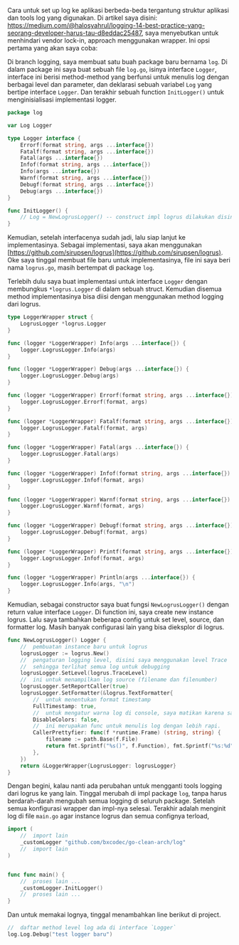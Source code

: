 Cara untuk set up log ke aplikasi berbeda-beda tergantung struktur aplikasi dan tools log yang digunakan. Di artikel saya disini: https://medium.com/@halosyahrul/logging-14-best-practice-yang-seorang-developer-harus-tau-d8eddac25487, saya menyebutkan untuk menhindari vendor lock-in, approach menggunakan wrapper. Ini opsi pertama yang akan saya coba:

Di branch logging, saya membuat satu buah package baru bernama `log`. Di dalam package ini saya buat sebuah file `log.go`, isinya interface `Logger`, interface ini berisi method-method yang berfunsi untuk menulis log dengan berbagai level dan parameter, dan deklarasi sebuah variabel `Log` yang bertipe interface `Logger`. Dan terakhir sebuah function `InitLogger()` untuk menginisialisasi implementasi logger.

```go
package log

var Log Logger

type Logger interface {
	Errorf(format string, args ...interface{})
	Fatalf(format string, args ...interface{})
	Fatal(args ...interface{})
	Infof(format string, args ...interface{})
	Info(args ...interface{})
	Warnf(format string, args ...interface{})
	Debugf(format string, args ...interface{})
	Debug(args ...interface{})
}

func InitLogger() {
	// Log = NewLogrusLogger() -- construct impl logrus dilakukan disini
}
```

Kemudian, setelah interfacenya sudah jadi, lalu siap lanjut ke implementasinya. Sebagai implementasi, saya akan menggunakan [https://github.com/sirupsen/logrus](https://github.com/sirupsen/logrus). Oke saya tinggal membuat file baru untuk  implementasinya, file ini saya beri nama `logrus.go`, masih bertempat di package `log`.

Terlebih dulu saya buat implementasi untuk interface `Logger` dengan membungkus `*logrus.Logger` di dalam sebuah struct. Kemudian disemua method implementasinya bisa diisi dengan menggunakan method logging dari logrus.

```go
type LoggerWrapper struct {
	LogrusLogger *logrus.Logger
}

func (logger *LoggerWrapper) Info(args ...interface{}) {
	logger.LogrusLogger.Info(args)
}

func (logger *LoggerWrapper) Debug(args ...interface{}) {
	logger.LogrusLogger.Debug(args)
}

func (logger *LoggerWrapper) Errorf(format string, args ...interface{}) {
	logger.LogrusLogger.Errorf(format, args)
}

func (logger *LoggerWrapper) Fatalf(format string, args ...interface{}) {
	logger.LogrusLogger.Fatalf(format, args)
}

func (logger *LoggerWrapper) Fatal(args ...interface{}) {
	logger.LogrusLogger.Fatal(args)
}

func (logger *LoggerWrapper) Infof(format string, args ...interface{}) {
	logger.LogrusLogger.Infof(format, args)
}

func (logger *LoggerWrapper) Warnf(format string, args ...interface{}) {
	logger.LogrusLogger.Warnf(format, args)
}

func (logger *LoggerWrapper) Debugf(format string, args ...interface{}) {
	logger.LogrusLogger.Debugf(format, args)
}

func (logger *LoggerWrapper) Printf(format string, args ...interface{}) {
	logger.LogrusLogger.Infof(format, args)
}

func (logger *LoggerWrapper) Println(args ...interface{}) {
	logger.LogrusLogger.Info(args, "\n")
}
```

Kemudian, sebagai constructor saya buat fungsi `NewLogrusLogger()` dengan return value interface `Logger`. Di function ini, saya create new instance logrus. Lalu saya tambahkan beberapa config untuk set level, source, dan formatter log. Masih banyak configurasi lain yang bisa dieksplor di logrus.

```go
func NewLogrusLogger() Logger {
	//  pembuatan instance baru untuk logrus
	logrusLogger := logrus.New()
	//  pengaturan logging level, disini saya menggunakan level Trace
	//  sehingga terlihat semua log untuk debugging
	logrusLogger.SetLevel(logrus.TraceLevel)
	//  ini untuk menampilkan log source (filename dan filenumber)
	logrusLogger.SetReportCaller(true)
	logrusLogger.SetFormatter(&logrus.TextFormatter{
		//  untuk menentukan format timestamp
		FullTimestamp: true,
		//  untuk mengatur warna log di console, saya matikan karena saya lebih suka log saya berwarna.
		DisableColors: false,
		//  ini merupakan func untuk menulis log dengan lebih rapi.
		CallerPrettyfier: func(f *runtime.Frame) (string, string) {
			filename := path.Base(f.File)
			return fmt.Sprintf("%s()", f.Function), fmt.Sprintf("%s:%d", filename, f.Line)
		},
	})
	return &LoggerWrapper{LogrusLogger: logrusLogger}
}
```

Dengan begini, kalau nanti ada perubahan untuk mengganti tools logging dari logrus ke yang lain. Tinggal merubah di impl package `log`, tanpa harus berdarah-darah mengubah semua logging di seluruh package. Setelah semua konfigurasi wrapper dan impl-nya selesai. Terakhir adalah menginit log di file `main.go` agar instance logrus dan semua confignya terload, 
```go
import (
	//  import lain
    _customLogger "github.com/bxcodec/go-clean-arch/log"
    //  import lain
)


func func main() {
	//  proses lain ...
    _customLogger.InitLogger()
    //  proses lain ...
}
```

Dan untuk memakai lognya, tinggal menambahkan line berikut di project.

```go
//  daftar method level log ada di interface `Logger`
log.Log.Debug("test logger baru")
```